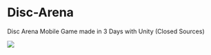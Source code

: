 # Disc-Arena
Disc Arena Mobile Game made in 3 Days with Unity (Closed Sources)

![](Screens/DiscArena.gif)